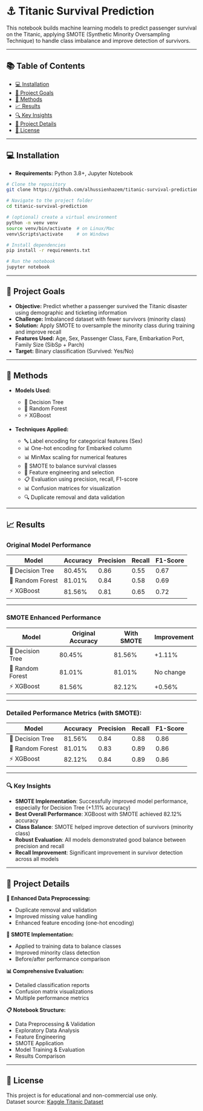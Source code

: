 # ⚓ Titanic Survival Prediction

This notebook builds machine learning models to predict passenger survival on the Titanic, applying SMOTE (Synthetic Minority Oversampling Technique) to handle class imbalance and improve detection of survivors.

---

## 📚 Table of Contents

- [💻 Installation](#-installation)
- [🎯 Project Goals](#-project-goals)
- [🧪 Methods](#-methods)
- [📈 Results](#-results)
- [🔍 Key Insights](#-key-insights)
- [🧾 Project Details](#-project-details)
- [🪪 License](#-license)

---

## 💻 Installation

- **Requirements:** Python 3.8+, Jupyter Notebook

```bash
# Clone the repository
git clone https://github.com/alhussienhazem/titanic-survival-prediction.git

# Navigate to the project folder
cd titanic-survival-prediction

# (optional) create a virtual environment
python -m venv venv
source venv/bin/activate  # on Linux/Mac
venv\Scripts\activate     # on Windows

# Install dependencies
pip install -r requirements.txt

# Run the notebook
jupyter notebook
```

---

## 🎯 Project Goals

- **Objective:** Predict whether a passenger survived the Titanic disaster using demographic and ticketing information
- **Challenge:** Imbalanced dataset with fewer survivors (minority class)
- **Solution:** Apply SMOTE to oversample the minority class during training and improve recall
- **Features Used:** Age, Sex, Passenger Class, Fare, Embarkation Port, Family Size (SibSp + Parch)
- **Target:** Binary classification (Survived: Yes/No)

---

## 🧪 Methods

- **Models Used:**
  - 🌳 Decision Tree
  - 🌲 Random Forest
  - ⚡ XGBoost

- **Techniques Applied:**
  - 🔤 Label encoding for categorical features (Sex)
  - 📊 One-hot encoding for Embarked column
  - 📊 MinMax scaling for numerical features
  - 🧬 SMOTE to balance survival classes
  - 🧮 Feature engineering and selection
  - 📋 Evaluation using precision, recall, F1-score
  - 📊 Confusion matrices for visualization
  - 🔍 Duplicate removal and data validation

---

## 📈 Results

### **Original Model Performance**
| Model | Accuracy | Precision | Recall | F1-Score |
|-------|----------|-----------|---------|-----------|
| 🌳 Decision Tree | 80.45% | 0.86 | 0.55 | 0.67 |
| 🌲 Random Forest | 81.01% | 0.84 | 0.58 | 0.69 |
| ⚡ XGBoost | 81.56% | 0.81 | 0.65 | 0.72 |

---

### **SMOTE Enhanced Performance**
| Model | Original Accuracy | With SMOTE | Improvement |
|-------|------------------|------------|-------------|
| 🌳 Decision Tree | 80.45% | 81.56% | +1.11% |
| 🌲 Random Forest | 81.01% | 81.01% | No change |
| ⚡ XGBoost | 81.56% | 82.12% | +0.56% |

---

### **Detailed Performance Metrics (with SMOTE):**
| Model | Accuracy | Precision | Recall | F1-Score |
|-------|----------|-----------|---------|-----------|
| 🌳 Decision Tree | 81.56% | 0.84 | 0.88 | 0.86 |
| 🌲 Random Forest | 81.01% | 0.83 | 0.89 | 0.86 |
| ⚡ XGBoost | 82.12% | 0.84 | 0.89 | 0.86 |

---

### **🔍 Key Insights**
- **SMOTE Implementation**: Successfully improved model performance, especially for Decision Tree (+1.11% accuracy)
- **Best Overall Performance**: XGBoost with SMOTE achieved 82.12% accuracy
- **Class Balance**: SMOTE helped improve detection of survivors (minority class)
- **Robust Evaluation**: All models demonstrated good balance between precision and recall
- **Recall Improvement**: Significant improvement in survivor detection across all models

---

## 🧾 Project Details

**🔧 Enhanced Data Preprocessing:**
- Duplicate removal and validation
- Improved missing value handling
- Enhanced feature encoding (one-hot encoding)

**🧬 SMOTE Implementation:**
- Applied to training data to balance classes
- Improved minority class detection
- Before/after performance comparison

**📊 Comprehensive Evaluation:**
- Detailed classification reports
- Confusion matrix visualizations
- Multiple performance metrics

**📋 Notebook Structure:**
- Data Preprocessing & Validation
- Exploratory Data Analysis
- Feature Engineering
- SMOTE Application
- Model Training & Evaluation
- Results Comparison

---

## 🪪 License

This project is for educational and non-commercial use only.  
Dataset source: [Kaggle Titanic Dataset](https://www.kaggle.com/c/titanic) 
